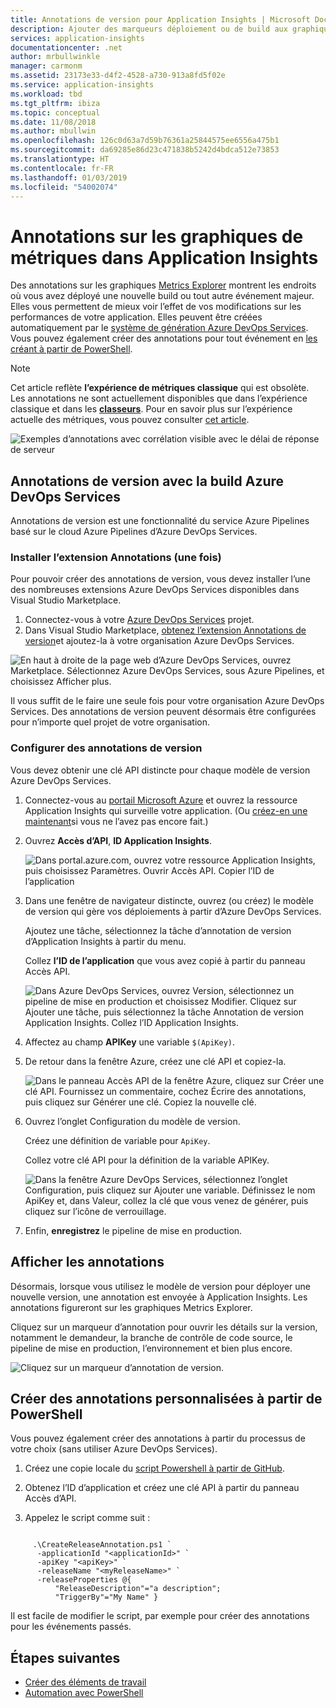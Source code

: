 ```yaml
---
title: Annotations de version pour Application Insights | Microsoft Docs
description: Ajouter des marqueurs déploiement ou de build aux graphiques Metrics Explorer dans Application Insights.
services: application-insights
documentationcenter: .net
author: mrbullwinkle
manager: carmonm
ms.assetid: 23173e33-d4f2-4528-a730-913a8fd5f02e
ms.service: application-insights
ms.workload: tbd
ms.tgt_pltfrm: ibiza
ms.topic: conceptual
ms.date: 11/08/2018
ms.author: mbullwin
ms.openlocfilehash: 126c0d63a7d59b76361a25844575ee6556a475b1
ms.sourcegitcommit: da69285e86d23c471838b5242d4bdca512e73853
ms.translationtype: HT
ms.contentlocale: fr-FR
ms.lasthandoff: 01/03/2019
ms.locfileid: "54002074"
---
```

# <a name="annotations-on-metric-charts-in-application-insights"></a>Annotations sur les graphiques de métriques dans Application Insights

Des annotations sur les graphiques [Metrics Explorer](../../azure-monitor/app/metrics-explorer.md) montrent les endroits où vous avez déployé une nouvelle build ou tout autre événement majeur. Elles vous permettent de mieux voir l’effet de vos modifications sur les performances de votre application. Elles peuvent être créées automatiquement par le [système de génération Azure DevOps Services](https://docs.microsoft.com/azure/devops/pipelines/tasks/). Vous pouvez également créer des annotations pour tout événement en [les créant à partir de PowerShell](#create-annotations-from-powershell).

> [!NOTE]
> Cet article reflète **l’expérience de métriques classique** qui est obsolète. Les annotations ne sont actuellement disponibles que dans l’expérience classique et dans les **[classeurs](../../application-insights/app-insights-usage-workbooks.md)**. Pour en savoir plus sur l’expérience actuelle des métriques, vous pouvez consulter [cet article](../../azure-monitor/platform/metrics-charts.md).

![Exemples d’annotations avec corrélation visible avec le délai de réponse de serveur](./media/annotations/00.png)

## <a name="release-annotations-with-azure-devops-services-build"></a>Annotations de version avec la build Azure DevOps Services

Annotations de version est une fonctionnalité du service Azure Pipelines basé sur le cloud Azure Pipelines d’Azure DevOps Services. 

### <a name="install-the-annotations-extension-one-time"></a>Installer l’extension Annotations (une fois)
Pour pouvoir créer des annotations de version, vous devez installer l’une des nombreuses extensions Azure DevOps Services disponibles dans Visual Studio Marketplace.

1. Connectez-vous à votre [Azure DevOps Services](https://visualstudio.microsoft.com/vso/) projet.
2. Dans Visual Studio Marketplace, [obtenez l’extension Annotations de version](https://marketplace.visualstudio.com/items/ms-appinsights.appinsightsreleaseannotations)et ajoutez-la à votre organisation Azure DevOps Services.

![En haut à droite de la page web d’Azure DevOps Services, ouvrez Marketplace. Sélectionnez Azure DevOps Services, sous Azure Pipelines, et choisissez Afficher plus.](./media/annotations/10.png)

Il vous suffit de le faire une seule fois pour votre organisation Azure DevOps Services. Des annotations de version peuvent désormais être configurées pour n’importe quel projet de votre organisation. 

### <a name="configure-release-annotations"></a>Configurer des annotations de version

Vous devez obtenir une clé API distincte pour chaque modèle de version Azure DevOps Services.

1. Connectez-vous au [portail Microsoft Azure](https://portal.azure.com) et ouvrez la ressource Application Insights qui surveille votre application. (Ou [créez-en une maintenant](../../application-insights/app-insights-overview.md)si vous ne l’avez pas encore fait.)
2. Ouvrez **Accès d’API**, **ID Application Insights**.
   
    ![Dans portal.azure.com, ouvrez votre ressource Application Insights, puis choisissez Paramètres. Ouvrir Accès API. Copier l’ID de l’application](./media/annotations/20.png)

4. Dans une fenêtre de navigateur distincte, ouvrez (ou créez) le modèle de version qui gère vos déploiements à partir d’Azure DevOps Services. 
   
    Ajoutez une tâche, sélectionnez la tâche d’annotation de version d’Application Insights à partir du menu.
   
    Collez **l’ID de l’application** que vous avez copié à partir du panneau Accès API.
   
    ![Dans Azure DevOps Services, ouvrez Version, sélectionnez un pipeline de mise en production et choisissez Modifier. Cliquez sur Ajouter une tâche, puis sélectionnez la tâche Annotation de version Application Insights. Collez l’ID Application Insights.](./media/annotations/30.png)
4. Affectez au champ **APIKey** une variable `$(ApiKey)`.

5. De retour dans la fenêtre Azure, créez une clé API et copiez-la.
   
    ![Dans le panneau Accès API de la fenêtre Azure, cliquez sur Créer une clé API. Fournissez un commentaire, cochez Écrire des annotations, puis cliquez sur Générer une clé. Copiez la nouvelle clé.](./media/annotations/40.png)

6. Ouvrez l’onglet Configuration du modèle de version.
   
    Créez une définition de variable pour `ApiKey`.
   
    Collez votre clé API pour la définition de la variable APIKey.
   
    ![Dans la fenêtre Azure DevOps Services, sélectionnez l’onglet Configuration, puis cliquez sur Ajouter une variable. Définissez le nom ApiKey et, dans Valeur, collez la clé que vous venez de générer, puis cliquez sur l’icône de verrouillage.](./media/annotations/50.png)
7. Enfin, **enregistrez** le pipeline de mise en production.


## <a name="view-annotations"></a>Afficher les annotations
Désormais, lorsque vous utilisez le modèle de version pour déployer une nouvelle version, une annotation est envoyée à Application Insights. Les annotations figureront sur les graphiques Metrics Explorer.

Cliquez sur un marqueur d’annotation pour ouvrir les détails sur la version, notamment le demandeur, la branche de contrôle de code source, le pipeline de mise en production, l’environnement et bien plus encore.

![Cliquez sur un marqueur d’annotation de version.](./media/annotations/60.png)

## <a name="create-custom-annotations-from-powershell"></a>Créer des annotations personnalisées à partir de PowerShell
Vous pouvez également créer des annotations à partir du processus de votre choix (sans utiliser Azure DevOps Services). 


1. Créez une copie locale du [script Powershell à partir de GitHub](https://github.com/Microsoft/ApplicationInsights-Home/blob/master/API/CreateReleaseAnnotation.ps1).

2. Obtenez l’ID d’application et créez une clé API à partir du panneau Accès d’API.

3. Appelez le script comme suit :

```PS

     .\CreateReleaseAnnotation.ps1 `
      -applicationId "<applicationId>" `
      -apiKey "<apiKey>" `
      -releaseName "<myReleaseName>" `
      -releaseProperties @{
          "ReleaseDescription"="a description";
          "TriggerBy"="My Name" }
```

Il est facile de modifier le script, par exemple pour créer des annotations pour les événements passés.

## <a name="next-steps"></a>Étapes suivantes

* [Créer des éléments de travail](../../azure-monitor/app/diagnostic-search.md#create-work-item)
* [Automation avec PowerShell](../../azure-monitor/app/powershell.md)